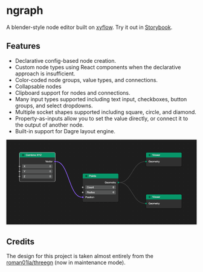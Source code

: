# ngraph
A blender-style node editor built on [xyflow](https://github.com/xyflow/xyflow). Try it out in [Storybook](https://clarkmcc.github.io/ngraph/).

## Features
* Declarative config-based node creation.
* Custom node types using React components when the declarative approach is insufficient.
* Color-coded node groups, value types, and connections.
* Collapsable nodes
* Clipboard support for nodes and connections.
* Many input types supported including text input, checkboxes, button groups, and select dropdowns.
* Multiple socket shapes supported including square, circle, and diamond.
* Property-as-inputs allow you to set the value directly, or connect it to the output of another node.
* Built-in support for Dagre layout engine.

![](./assets/screenshot.png)

## Credits
The design for this project is taken almost entirely from the [roman01la/threegn](https://github.com/roman01la/threegn) (now in maintenance mode).
